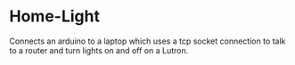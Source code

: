 # Home-Light
Connects an arduino to a laptop which uses a tcp socket connection to talk to a router and turn lights on and off on a Lutron.
